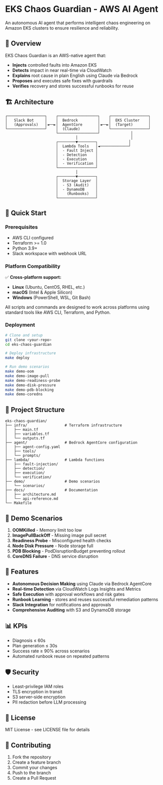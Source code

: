 # EKS Chaos Guardian - AWS AI Agent

An autonomous AI agent that performs intelligent chaos engineering on Amazon EKS clusters to ensure resilience and reliability.

## 🎯 Overview

EKS Chaos Guardian is an AWS-native agent that:
- **Injects** controlled faults into Amazon EKS
- **Detects** impact in near real-time via CloudWatch
- **Explains** root cause in plain English using Claude via Bedrock
- **Proposes** and executes safe fixes with guardrails
- **Verifies** recovery and stores successful runbooks for reuse

## 🏗️ Architecture

```
┌─────────────────┐    ┌──────────────────┐    ┌─────────────────┐
│   Slack Bot     │    │  Bedrock         │    │  EKS Cluster    │
│   (Approvals)   │◄──►│  AgentCore       │◄──►│  (Target)       │
└─────────────────┘    │  (Claude)        │    └─────────────────┘
                       └──────────────────┘              │
                                │                        │
                       ┌────────▼────────┐              │
                       │  Lambda Tools   │◄─────────────┘
                       │  - Fault Inject │
                       │  - Detection    │
                       │  - Execution    │
                       │  - Verification │
                       └─────────────────┘
                                │
                       ┌────────▼────────┐
                       │  Storage Layer  │
                       │  - S3 (Audit)   │
                       │  - DynamoDB     │
                       │    (Runbooks)   │
                       └─────────────────┘
```

## 🚀 Quick Start

### Prerequisites
- AWS CLI configured
- Terraform >= 1.0
- Python 3.9+
- Slack workspace with webhook URL

### Platform Compatibility
✅ **Cross-platform support:**
- **Linux** (Ubuntu, CentOS, RHEL, etc.)
- **macOS** (Intel & Apple Silicon)
- **Windows** (PowerShell, WSL, Git Bash)

All scripts and commands are designed to work across platforms using standard tools like AWS CLI, Terraform, and Python.

### Deployment

```bash
# Clone and setup
git clone <your-repo>
cd eks-chaos-guardian

# Deploy infrastructure
make deploy

# Run demo scenarios
make demo-oom
make demo-image-pull
make demo-readiness-probe
make demo-disk-pressure
make demo-pdb-blocking
make demo-coredns
```

## 📁 Project Structure

```
eks-chaos-guardian/
├── infra/                 # Terraform infrastructure
│   ├── main.tf
│   ├── variables.tf
│   └── outputs.tf
├── agent/                 # Bedrock AgentCore configuration
│   ├── agent-config.yaml
│   ├── tools/
│   └── prompts/
├── lambda/                # Lambda functions
│   ├── fault-injection/
│   ├── detection/
│   ├── execution/
│   └── verification/
├── demo/                  # Demo scenarios
│   └── scenarios/
├── docs/                  # Documentation
│   ├── architecture.md
│   └── api-reference.md
└── Makefile
```

## 🧪 Demo Scenarios

1. **OOMKilled** - Memory limit too low
2. **ImagePullBackOff** - Missing image pull secret
3. **Readiness Probe** - Misconfigured health checks
4. **Node Disk Pressure** - Node storage full
5. **PDB Blocking** - PodDisruptionBudget preventing rollout
6. **CoreDNS Failure** - DNS service disruption

## 🔧 Features

- **Autonomous Decision Making** using Claude via Bedrock AgentCore
- **Real-time Detection** via CloudWatch Logs Insights and Metrics
- **Safe Execution** with approval workflows and risk gates
- **Runbook Learning** - stores and reuses successful remediation patterns
- **Slack Integration** for notifications and approvals
- **Comprehensive Auditing** with S3 and DynamoDB storage

## 📊 KPIs

- Diagnosis ≤ 60s
- Plan generation ≤ 30s  
- Success rate ≥ 90% across scenarios
- Automated runbook reuse on repeated patterns

## 🛡️ Security

- Least-privilege IAM roles
- TLS encryption in transit
- S3 server-side encryption
- PII redaction before LLM processing

## 📝 License

MIT License - see LICENSE file for details

## 🤝 Contributing

1. Fork the repository
2. Create a feature branch
3. Commit your changes
4. Push to the branch
5. Create a Pull Request

